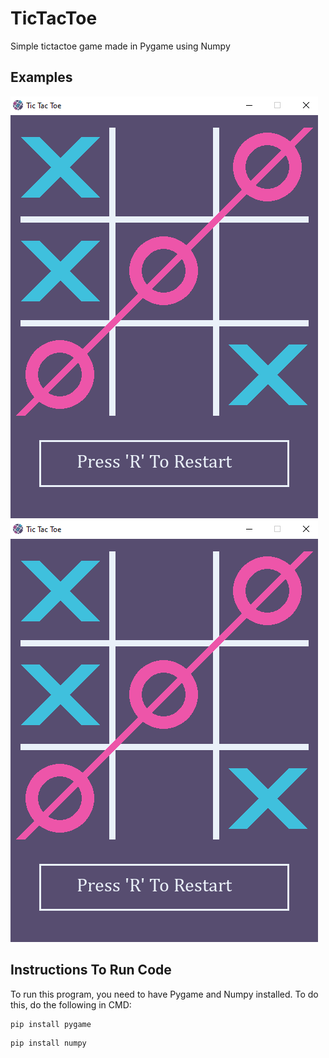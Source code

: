 # TicTacToe
Simple tictactoe game made in Pygame using Numpy

## Examples
![](imgs/1.png)
![](imgs/1.png)

## Instructions To Run Code
To run this program, you need to have Pygame and Numpy installed. To do this, do the following in CMD:

```
pip install pygame
```

```
pip install numpy
```
